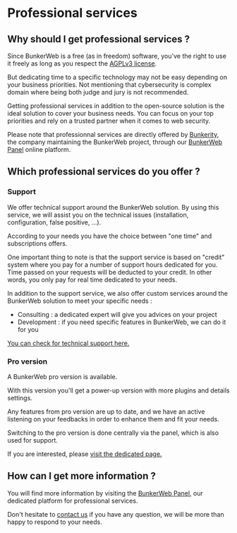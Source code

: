 # Professional services

## Why should I get professional services ?

Since BunkerWeb is a free (as in freedom) software, you've the right to use it freely as long as you respect the [AGPLv3 license](https://www.gnu.org/licenses/agpl-3.0.en.html).

But dedicating time to a specific technology may not be easy depending on your business priorities. Not mentioning that cybersecurity is complex domain where being both judge and jury is not recommended.

Getting professional services in addition to the open-source solution is the ideal solution to cover your business needs. You can focus on your top priorities and rely on a trusted partner when it comes to web security.

Please note that professionnal services are directly offered by [Bunkerity](https://www.bunkerity.com/?utm_campaign=self&utm_source=doc), the company maintaining the BunkerWeb project, through our [BunkerWeb Panel](https://panel.bunkerweb.io/?utm_campaign=self&utm_source=doc) online platform.

## Which professional services do you offer ?

### Support

We offer technical support around the BunkerWeb solution. By using this service, we will assist you on the technical issues (installation, configuration, false positive, ...).

According to your needs you have the choice between "one time" and subscriptions offers.

One important thing to note is that the support service is based on "credit" system where you pay for a number of support hours dedicated for you. Time passed on your requests will be deducted to your credit. In other words, you only pay for real time dedicated to your needs.

In addition to the support service, we also offer custom services around the BunkerWeb solution to meet your specific needs :

- Consulting : a dedicated expert will give you advices on your project
- Development : if you need specific features in BunkerWeb, we can do it for you

[You can check for technical support here.](https://panel.bunkerweb.io/contact.php?utm_campaign=self&utm_source=doc)

### Pro version

A BunkerWeb pro version is available.

With this version you'll get a power-up version with more plugins and details settings.

Any features from pro version are up to date, and we have an active listening on your feedbacks in order to enhance them and fit your needs.

Switching to the pro version is done centrally via the panel, which is also used for support.

If you are interested, please [visit the dedicated page.](https://panel.bunkerweb.io/?utm_campaign=self&utm_source=doc#pro)

## How can I get more information ?

You will find more information by visiting the [BunkerWeb Panel](https://panel.bunkerweb.io/?utm_campaign=self&utm_source=doc), our dedicated platform for professional services.

Don't hesitate to [contact us](https://panel.bunkerweb.io/contact.php?utm_campaign=self&utm_source=doc) if you have any question, we will be more than happy to respond to your needs.
